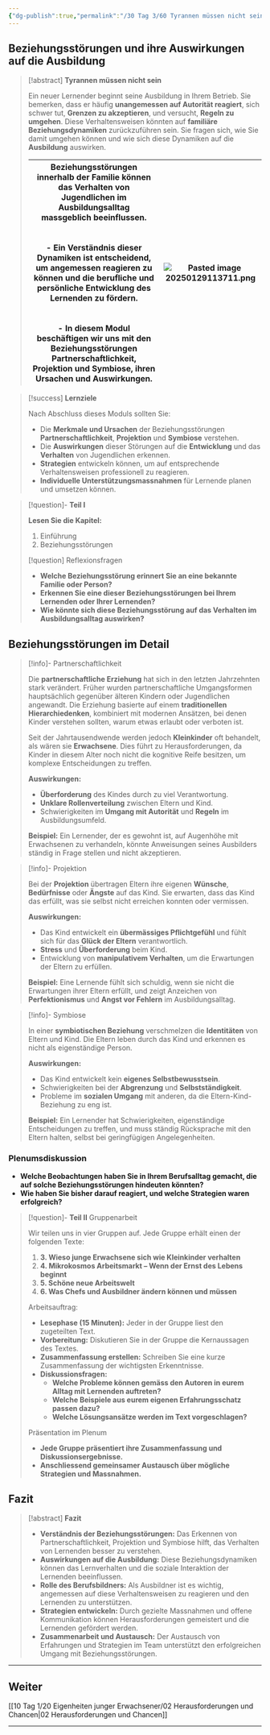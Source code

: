 ```yaml
---
{"dg-publish":true,"permalink":"/30 Tag 3/60 Tyrannen müssen nicht sein/01 Jugendlichen im Berufsleben/"}
---
```



## Beziehungsstörungen und ihre Auswirkungen auf die Ausbildung

> [!abstract] **Tyrannen müssen nicht sein**
> 
> Ein neuer Lernender beginnt seine Ausbildung in Ihrem Betrieb. Sie bemerken, dass er häufig **unangemessen auf Autorität reagiert**, sich schwer tut, **Grenzen zu akzeptieren**, und versucht, **Regeln zu umgehen**. Diese Verhaltensweisen könnten auf **familiäre Beziehungsdynamiken** zurückzuführen sein. Sie fragen sich, wie Sie damit umgehen können und wie sich diese Dynamiken auf die **Ausbildung** auswirken.
>
>|**Beziehungsstörungen** innerhalb der Familie können das Verhalten von Jugendlichen im Ausbildungsalltag massgeblich beeinflussen.<br><br><br>- Ein Verständnis dieser Dynamiken ist entscheidend, um angemessen reagieren zu können und die **berufliche und persönliche Entwicklung** des Lernenden zu fördern.<br><br><br>- In diesem Modul beschäftigen wir uns mit den Beziehungsstörungen **Partnerschaftlichkeit**, **Projektion** und **Symbiose**, ihren Ursachen und Auswirkungen. | ![Pasted image 20250129113711.png](/img/user/Pasted%20image%2020250129113711.png) |
>| ------------------------------------------------------------------------------------------------------------------------------------------------------------------------------------------------------------------------------------------------------------------------------------------------------------------------------------------------------------------------------------------------------------------------------------------------------------------------------ | ----------------------------------------- |

> [!success] **Lernziele**
> 
> Nach Abschluss dieses Moduls sollten Sie:
> 
> - Die **Merkmale und Ursachen** der Beziehungsstörungen **Partnerschaftlichkeit**, **Projektion** und **Symbiose** verstehen.
> - Die **Auswirkungen** dieser Störungen auf die **Entwicklung** und das **Verhalten** von Jugendlichen erkennen.
> - **Strategien** entwickeln können, um auf entsprechende Verhaltensweisen professionell zu reagieren.
> - **Individuelle Unterstützungsmassnahmen** für Lernende planen und umsetzen können.

>[!question]- **Teil I**
> 
>**Lesen Sie die Kapitel:**
> 
>1. Einführung
>2. Beziehungsstörungen
>
>[!question] Reflexionsfragen
>- **Welche Beziehungsstörung erinnert Sie an eine bekannte Familie oder Person?**
> - **Erkennen Sie eine dieser Beziehungsstörungen bei Ihrem Lernenden oder Ihrer Lernenden?**
> - **Wie könnte sich diese Beziehungsstörung auf das Verhalten im Ausbildungsalltag auswirken?**
## Beziehungsstörungen im Detail

>[!info]- Partnerschaftlichkeit
>
>Die **partnerschaftliche Erziehung** hat sich in den letzten Jahrzehnten stark verändert. Früher wurden partnerschaftliche Umgangsformen hauptsächlich gegenüber älteren Kindern oder Jugendlichen angewandt. Die Erziehung basierte auf einem **traditionellen Hierarchiedenken**, kombiniert mit modernen Ansätzen, bei denen Kinder verstehen sollten, warum etwas erlaubt oder verboten ist.
>
>Seit der Jahrtausendwende werden jedoch **Kleinkinder** oft behandelt, als wären sie **Erwachsene**. Dies führt zu Herausforderungen, da Kinder in diesem Alter noch nicht die kognitive Reife besitzen, um komplexe Entscheidungen zu treffen.
>
>**Auswirkungen:**
>
>- **Überforderung** des Kindes durch zu viel Verantwortung.
>- **Unklare Rollenverteilung** zwischen Eltern und Kind.
>- Schwierigkeiten im **Umgang mit Autorität** und **Regeln** im Ausbildungsumfeld.
>
>**Beispiel:** Ein Lernender, der es gewohnt ist, auf Augenhöhe mit Erwachsenen zu verhandeln, könnte Anweisungen seines Ausbilders ständig in Frage stellen und nicht akzeptieren.

>[!info]- Projektion
>
>Bei der **Projektion** übertragen Eltern ihre eigenen **Wünsche**, **Bedürfnisse** oder **Ängste** auf das Kind. Sie erwarten, dass das Kind das erfüllt, was sie selbst nicht erreichen konnten oder vermissen.
>
>**Auswirkungen:**
>- Das Kind entwickelt ein **übermässiges Pflichtgefühl** und fühlt sich für das **Glück der Eltern** verantwortlich.
>- **Stress** und **Überforderung** beim Kind.
>- Entwicklung von **manipulativem Verhalten**, um die Erwartungen der Eltern zu erfüllen.
>
>**Beispiel:** Eine Lernende fühlt sich schuldig, wenn sie nicht die Erwartungen ihrer Eltern erfüllt, und zeigt Anzeichen von **Perfektionismus** und **Angst vor Fehlern** im Ausbildungsalltag.

>[!info]- Symbiose
>
>In einer **symbiotischen Beziehung** verschmelzen die **Identitäten** von Eltern und Kind. Die Eltern leben durch das Kind und erkennen es nicht als eigenständige Person.
>
>**Auswirkungen:**
>- Das Kind entwickelt kein **eigenes Selbstbewusstsein**.
>- Schwierigkeiten bei der **Abgrenzung** und **Selbstständigkeit**.
>- Probleme im **sozialen Umgang** mit anderen, da die Eltern-Kind-Beziehung zu eng ist.
>
>**Beispiel:** Ein Lernender hat Schwierigkeiten, eigenständige Entscheidungen zu treffen, und muss ständig Rücksprache mit den Eltern halten, selbst bei geringfügigen Angelegenheiten.

### Plenumsdiskussion
- **Welche Beobachtungen haben Sie in Ihrem Berufsalltag gemacht, die auf solche Beziehungsstörungen hindeuten könnten?**
- **Wie haben Sie bisher darauf reagiert, und welche Strategien waren erfolgreich?**

>[!question]- **Teil II** Gruppenarbeit
>
>Wir teilen uns in vier Gruppen auf. Jede Gruppe erhält einen der folgenden Texte:
>
>1. **3. Wieso junge Erwachsene sich wie Kleinkinder verhalten**
>2. **4. Mikrokosmos Arbeitsmarkt – Wenn der Ernst des Lebens beginnt**
>3. **5. Schöne neue Arbeitswelt**
>4. **6. Was Chefs und Ausbildner ändern können und müssen**
>
>Arbeitsauftrag:
>
>- **Lesephase (15 Minuten):** Jeder in der Gruppe liest den zugeteilten Text.
>- **Vorbereitung:** Diskutieren Sie in der Gruppe die Kernaussagen des Textes.
>- **Zusammenfassung erstellen:** Schreiben Sie eine kurze Zusammenfassung der wichtigsten Erkenntnisse.
>- **Diskussionsfragen:**
>	- **Welche Probleme können gemäss den Autoren in eurem Alltag mit Lernenden auftreten?**
>	- **Welche Beispiele aus eurem eigenen Erfahrungsschatz passen dazu?**
>	- **Welche Lösungsansätze werden im Text vorgeschlagen?**
>
>Präsentation im Plenum
>
>- **Jede Gruppe präsentiert ihre Zusammenfassung und Diskussionsergebnisse.**
>- **Anschliessend gemeinsamer Austausch über mögliche Strategien und Massnahmen.**

## Fazit

> [!abstract] **Fazit**
> 
> - **Verständnis der Beziehungsstörungen:** Das Erkennen von Partnerschaftlichkeit, Projektion und Symbiose hilft, das Verhalten von Lernenden besser zu verstehen.
> - **Auswirkungen auf die Ausbildung:** Diese Beziehungsdynamiken können das Lernverhalten und die soziale Interaktion der Lernenden beeinflussen.
> - **Rolle des Berufsbildners:** Als Ausbildner ist es wichtig, angemessen auf diese Verhaltensweisen zu reagieren und den Lernenden zu unterstützen.
> - **Strategien entwickeln:** Durch gezielte Massnahmen und offene Kommunikation können Herausforderungen gemeistert und die Lernenden gefördert werden.
> - **Zusammenarbeit und Austausch:** Der Austausch von Erfahrungen und Strategien im Team unterstützt den erfolgreichen Umgang mit Beziehungsstörungen.

---

## Weiter

[[10 Tag 1/20 Eigenheiten junger Erwachsener/02 Herausforderungen und Chancen\|02 Herausforderungen und Chancen]]

---